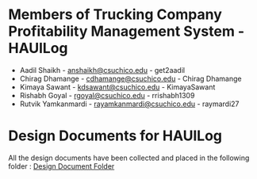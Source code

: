 # Members of Trucking Company Profitability Management System - HAUlLog

- Aadil Shaikh - <anshaikh@csuchico.edu> - get2aadil
- Chirag Dhamange -  <cdhamange@csuchico.edu> - Chirag Dhamange
- Kimaya Sawant - <kdsawant@csuchico.edu> - KimayaSawant
- Rishabh Goyal - <rgoyal@csuchico.edu> - rrishabh1309
- Rutvik Yamkanmardi - <rayamkanmardi@csuchico.edu> - raymardi27

# Design Documents for HAUlLog 

All the design documents have been collected and placed in the following folder : 
[Design Document Folder](https://drive.google.com/drive/folders/1G-FJPj1zGzwTZVRH8w1TRd7mE3sglRPE?usp=drive_link)
